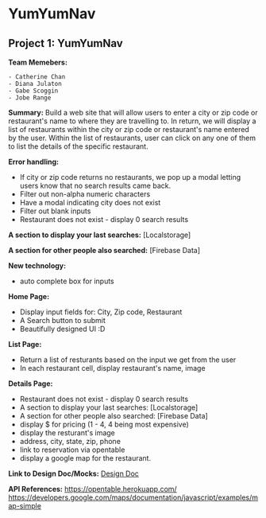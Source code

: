 # YumYumNav


## Project 1: YumYumNav

**Team Memebers:**
```
- Catherine Chan 
- Diana Julaton
- Gabe Scoggin 
- Jobe Range
```

**Summary:**
Build a web site that will allow users to enter a city or zip code or restaurant's name to where they are travelling to.  In return, we will display a list of restaurants within the city or zip code or restaurant's name entered by the user.  Within the list of restaurants, user can click on any one of them to list the details of the specific restaurant.<br>

**Error handling:**
- If city or zip code returns no restaurants, we pop up a modal letting users know that no search results came back.
- Filter out non-alpha numeric characters
- Have a modal indicating city does not exist
- Filter out blank inputs
- Restaurant does not exist - display 0 search results

**A section to display your last searches:**
[Localstorage]<br>

**A section for other people also searched:**
[Firebase Data]<br>

**New technology:**
- auto complete box for inputs<br>

**Home Page:**
- Display input fields for: City, Zip code, Restaurant
- A Search button to submit
- Beautifully designed UI  :D

**List Page:**
- Return a list of resturants based on the input we get from the user
- In each restaurant cell, display restaurant's name, image

**Details Page:**
- Restaurant does not exist - display 0 search results
- A section to display your last searches:
[Localstorage]<br>
- A section for other people also searched:
[Firebase Data]<br>
- display $ for pricing (1 - 4, 4 being most expensive)
- display the resturant's image
- address, city, state, zip, phone 
- link to reservation via opentable
- display a google map for the restaurant.

**Link to Design Doc/Mocks:**
[Design Doc](https://docs.google.com/document/d/12pxr3jAcZ2QpY7Uc72rDMMf4BtPA5D7UMtfCCp1IS48)

**API References:**
https://opentable.herokuapp.com/<br>
https://developers.google.com/maps/documentation/javascript/examples/map-simple

